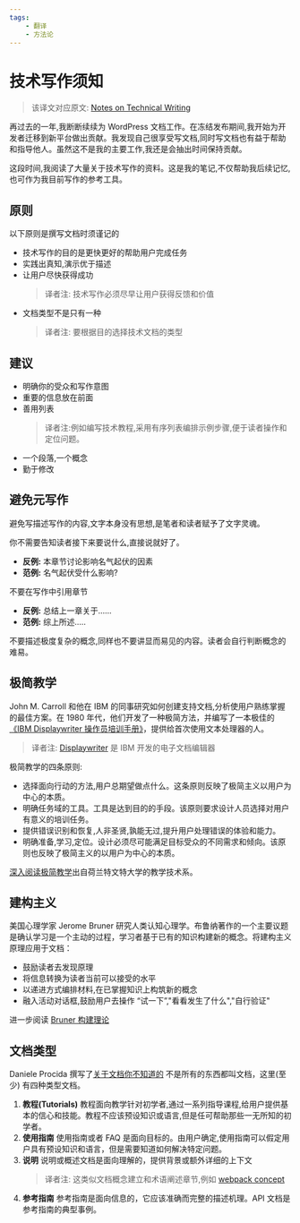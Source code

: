 ```yaml
---
tags: 
    - 翻译
    - 方法论
---
```


# 技术写作须知

> 该译文对应原文: [Notes on Technical Writing](https://mkaz.blog/misc/notes-on-technical-writing/)


再过去的一年,我断断续续为 WordPress 文档工作。在冻结发布期间,我开始为开发者迁移到新平台做出贡献。我发现自己很享受写文档,同时写文档也有益于帮助和指导他人。虽然这不是我的主要工作,我还是会抽出时间保持贡献。

这段时间,我阅读了大量关于技术写作的资料。这是我的笔记,不仅帮助我后续记忆,也可作为我目前写作的参考工具。

## 原则
以下原则是撰写文档时须谨记的
* 技术写作的目的是更快更好的帮助用户完成任务
* 实践出真知,演示优于描述
* 让用户尽快获得成功
    > 译者注: 技术写作必须尽早让用户获得反馈和价值
* 文档类型不是只有一种
    > 译者注: 要根据目的选择技术文档的类型

## 建议
* 明确你的受众和写作意图
* 重要的信息放在前面
* 善用列表
    > 译者注:例如编写技术教程,采用有序列表编排示例步骤,便于读者操作和定位问题。
* 一个段落,一个概念
* 勤于修改

## 避免元写作

避免写描述写作的内容,文字本身没有思想,是笔者和读者赋予了文字灵魂。

你不需要告知读者接下来要说什么,直接说就好了。

* **反例:** 本章节讨论影响名气起伏的因素
* **范例:** 名气起伏受什么影响?

不要在写作中引用章节

* **反例:** 总结上一章关于......
* **范例:** 综上所述.....

不要描述极度复杂的概念,同样也不要讲显而易见的内容。读者会自行判断概念的难易。

## 极简教学
John M. Carroll 和他在 IBM 的同事研究如何创建支持文档,分析使用户熟练掌握的最佳方案。在 1980 年代，他们开发了一种极简方法，并编写了一本极佳的[《IBM Displaywriter 操作员培训手册》](https://www.utwente.nl/en/bms/ist/minimalism/displaywriter.pdf)，提供给首次使用文本处理器的人。

> 译者注: [Displaywriter](http://www.obsoletecomputermuseum.org/displayw/) 是 IBM 开发的电子文档编辑器

极简教学的四条原则:
* 选择面向行动的方法,用户总期望做点什么。这条原则反映了极简主义以用户为中心的本质。
* 明确任务域的工具。工具是达到目的的手段。该原则要求设计人员选择对用户有意义的培训任务。
* 提供错误识别和恢复,人非圣贤,孰能无过,提升用户处理错误的体验和能力。
* 明确准备,学习,定位。设计必须尽可能满足目标受众的不同需求和倾向。该原则也反映了极简主义的以用户为中心的本质。

[深入阅读极简教学](https://www.utwente.nl/en/bms/ist/minimalism/)出自荷兰特文特大学的教学技术系。

## 建构主义
美国心理学家 Jerome Bruner 研究人类认知心理学。布鲁纳著作的一个主要议题是确认学习是一个主动的过程，学习者基于已有的知识构建新的概念。将建构主义原理应用于文档：
* 鼓励读者去发现原理
* 将信息转换为读者当前可以接受的水平
* 以递进方式编排材料,在已掌握知识上构筑新的概念
* 融入活动对话框,鼓励用户去操作 “试一下”,"看看发生了什么","自行验证"

进一步阅读 [Bruner 构建理论](https://www.instructionaldesign.org/theories/constructivist/)

## 文档类型
Daniele Procida 撰写了[关于文档你不知道的](https://www.divio.com/blog/documentation/) 不是所有的东西都叫文档，这里(至少) 有四种类型文档。
 
1. **教程(Tutorials)**    教程面向教学针对初学者,通过一系列指导课程,给用户提供基本的信心和技能。教程不应该预设知识或语言,但是任可帮助那些一无所知的初学者。
2. **使用指南**  使用指南或者 FAQ 是面向目标的。由用户确定,使用指南可以假定用户具有预设知识和语言，但是需要知道如何解决特定问题。
3. **说明** 说明或概述文档是面向理解的，提供背景或额外详细的上下文
    > 译者注: 这类似文档概念建立和术语阐述章节,例如 [webpack concept](https://webpack.js.org/concepts/)
4. **参考指南** 参考指南是面向信息的，它应该准确而完整的描述机理。API 文档是参考指南的典型事例。



